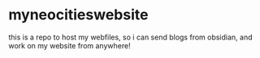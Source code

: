 # myneocitieswebsite
this is a repo to host my webfiles, so i can send blogs from obsidian, and work on my website from anywhere!
